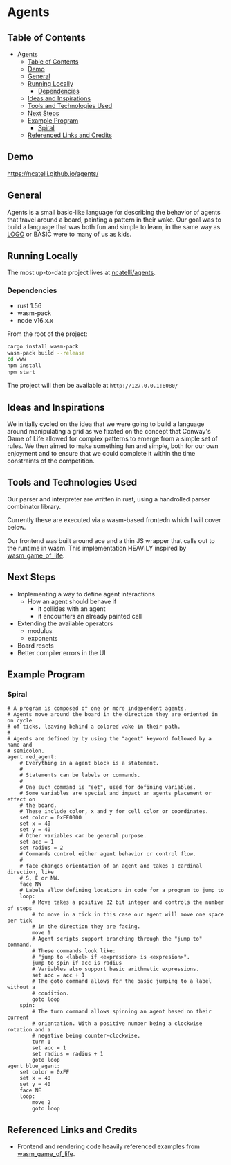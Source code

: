 # Agents
## Table of Contents
<!-- TOC -->

- [Agents](#agents)
	- [Table of Contents](#table-of-contents)
	- [Demo](#demo)
	- [General](#general)
	- [Running Locally](#running-locally)
		- [Dependencies](#dependencies)
	- [Ideas and Inspirations](#ideas-and-inspirations)
	- [Tools and Technologies Used](#tools-and-technologies-used)
	- [Next Steps](#next-steps)
	- [Example Program](#example-program)
		- [Spiral](#spiral)
	- [Referenced Links and Credits](#referenced-links-and-credits)

<!-- /TOC -->

## Demo
https://ncatelli.github.io/agents/


## General
Agents is a small basic-like language for describing the behavior of agents that travel around a board, painting a pattern in their wake. Our goal was to build a language that was both fun and simple to learn, in the same way as [LOGO](https://el.media.mit.edu/logo-foundation/index.html) or BASIC were to many of us as kids.

## Running Locally
The most up-to-date project lives at [ncatelli/agents](https://github.com/ncatelli/agents).

### Dependencies
- rust 1.56
- wasm-pack
- node v16.x.x

From the root of the project:

```bash
cargo install wasm-pack
wasm-pack build --release
cd www
npm install
npm start
```

The project will then be available at `http://127.0.0.1:8080/`

## Ideas and Inspirations
We initially cycled on the idea that we were going to build a language around manipulating a grid as we fixated on the concept that Conway's Game of Life allowed for complex patterns to emerge from a simple set of rules. We then aimed to make something fun and simple, both for our own enjoyment and to ensure that we could complete it within the time constraints of the competition. 

## Tools and Technologies Used
Our parser and interpreter are written in rust, using a handrolled parser combinator library.

Currently these are executed via a wasm-based frontedn which I will cover below.

Our frontend was built around ace and a thin JS wrapper that calls out to the runtime in wasm. This implementation HEAVILY inspired by [wasm_game_of_life](https://github.com/rustwasm/wasm_game_of_life/).


## Next Steps

- Implementing a way to define agent interactions
  - How an agent should behave if 
    - it collides with an agent
    - it encounters an already painted cell
- Extending the available operators
  - modulus
  - exponents
- Board resets
- Better compiler errors in the UI

## Example Program
### Spiral

```
# A program is composed of one or more independent agents.
# Agents move around the board in the direction they are oriented in on cycle
# of ticks, leaving behind a colored wake in their path.
#
# Agents are defined by by using the "agent" keyword followed by a name and
# semicolon.
agent red_agent:
    # Everything in a agent block is a statement.
    #
    # Statements can be labels or commands.
    # 
    # One such command is "set", used for defining variables.
    # Some variables are special and impact an agents placement or effect on
    # the board.
    # These include color, x and y for cell color or coordinates.
    set color = 0xFF0000
    set x = 40
    set y = 40
    # Other variables can be general purpose.
    set acc = 1
    set radius = 2
    # Commands control either agent behavior or control flow.
    #
    # face changes orientation of an agent and takes a cardinal direction, like
    # S, E or NW.
    face NW
    # Labels allow defining locations in code for a program to jump to
    loop:
        # Move takes a positive 32 bit integer and controls the number of steps
        # to move in a tick in this case our agent will move one space per tick
        # in the direction they are facing.
        move 1
        # Agent scripts support branching through the "jump to" command.
        # These commands look like:
        # "jump to <label> if <expression> is <expresion>".
        jump to spin if acc is radius
        # Variables also support basic arithmetic expressions.
        set acc = acc + 1
        # The goto command allows for the basic jumping to a label without a
        # condition.
        goto loop
    spin:
        # The turn command allows spinning an agent based on their current 
        # orientation. With a positive number being a clockwise rotation and a
        # negative being counter-clockwise.
        turn 1
        set acc = 1
        set radius = radius + 1
        goto loop
agent blue_agent:
    set color = 0xFF
    set x = 40
    set y = 40
    face NE
    loop:
        move 2
        goto loop
```

## Referenced Links and Credits

- Frontend and rendering code heavily referenced examples from [wasm_game_of_life](https://github.com/rustwasm/wasm_game_of_life/).
